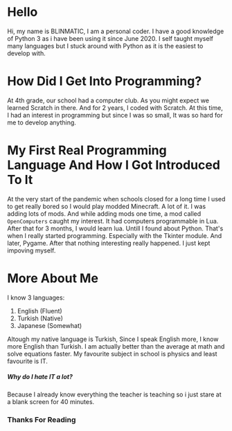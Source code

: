 # Hello
Hi, my name is BLINMATIC, I am a personal coder. 
I have a good knowledge of Python 3 as i have been using it since June 2020.
I self taught myself many languages but I stuck around with Python as it is the easiest to develop with.

# How Did I Get Into Programming?
At 4th grade, our school had a computer club. As you might expect we learned Scratch in there. And for 2 years, I coded with Scratch.
At this time, I had an interest in programming but since I was so small, It was so hard for me to develop anything.

# My First Real Programming Language And How I Got Introduced To It
At the very start of the pandemic when schools closed for a long time I used to get really bored so I would play modded Minecraft. A lot of it.
I was adding lots of mods. And while adding mods one time, a mod called `OpenComputers` caught my interest. It had computers programmable in Lua.
After that for 3 months, I would learn lua. Untill I found about Python.
That's when I really started programming. Especially with the Tkinter module. And later, Pygame.
After that nothing interesting really happened. I just kept impoving myself.

# More About Me
I know 3 languages:
1. English (Fluent)
2. Turkish (Native)
3. Japanese (Somewhat)


Altough my native language is Turkish, Since I speak English more, I know more English than Turkish.
I am actually better than the average at math and solve equations faster. My favourite subject in school is physics and least favourite is IT.
##### Why do I hate IT a lot?
Because I already know everything the teacher is teaching so i just stare at a blank screen for 40 minutes.

### Thanks For Reading
